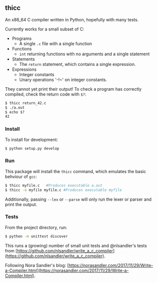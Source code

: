 ## thicc ##

An x86_64 C compiler written in Python, hopefully with many tests.

Currently works for a small subset of C: 
* Programs
    - A single `.c` file with a single function
* Functions
    - `int` returning functions with no arguments and a single statement
* Statements
    - The `return` statement, which contains a single expression.
* Expressions
    - Integer constants
    - Unary operations '-!~' on integer constants.

They cannot yet print their output!  To check a program has correctly compiled, check the return code with `$?`:
```bash
$ thicc return_42.c
$ ./a.out
$ echo $?
42
```

### Install

To install for development:
```bash
$ python setup.py develop
```

### Run

This package will install the `thicc` command, which emulates the basic behviour of `gcc`:
```bash
$ thicc myfile.c   #Produces executable a.out
$ thicc -o myfile myfile.c #Produces executable myfile
```
Additionally, passing `--lex` or `--parse` will only run the lexer or parser and print the output.



### Tests

From the project directory, run:
```bash
$ python -m unittest discover
```
This runs a (growing) number of small unit tests and @nlsandler's tests from [https://github.com/nlsandler/write_a_c_compiler](https://github.com/nlsandler/write_a_c_compiler).

Following Nora Sandler's blog: [https://norasandler.com/2017/11/29/Write-a-Compiler.html](https://norasandler.com/2017/11/29/Write-a-Compiler.html).

